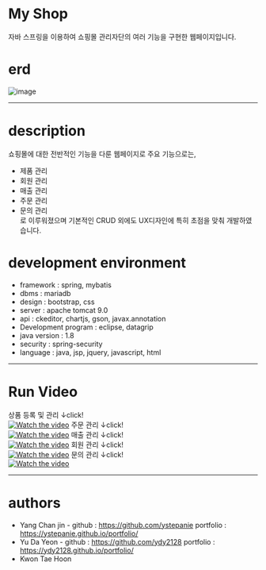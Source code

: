 # My Shop
자바 스프링을 이용하여 쇼핑몰 관리자단의 여러 기능을 구현한 웹페이지입니다.

# erd
![image](https://user-images.githubusercontent.com/63984282/107522907-848f2580-6bf7-11eb-901a-a4412ca5070e.png)

---
# description
쇼핑몰에 대한 전반적인 기능을 다룬 웹페이지로 주요 기능으로는,
* 제품 관리
* 회원 관리
* 매출 관리
* 주문 관리
* 문의 관리<br/> 
로 이루워졌으며 기본적인 CRUD 외에도 UX디자인에 특히 초점을 맞춰 개발하였습니다. 



# development environment
* framework : spring, mybatis
* dbms : mariadb
* design : bootstrap, css
* server : apache tomcat 9.0
* api : ckeditor, chartjs, gson, javax.annotation 
* Development program : eclipse, datagrip
* java version : 1.8
* security : spring-security
* language : java, jsp, jquery, javascript, html

---
# Run Video
상품 등록 및 관리 ↓click!  
[![Watch the video](https://img.youtube.com/vi/oRt13QkbKSs/0.jpg)](https://www.youtube.com/watch?v=oRt13QkbKSs)
주문 관리 ↓click!  
[![Watch the video](https://img.youtube.com/vi/rQMbEzrlqd4/0.jpg)](https://www.youtube.com/watch?v=rQMbEzrlqd4)
매출 관리 ↓click!  
[![Watch the video](https://img.youtube.com/vi/OtOdKJ7wvoc/0.jpg)](https://www.youtube.com/watch?v=OtOdKJ7wvoc)
회원 관리 ↓click!  
[![Watch the video](https://img.youtube.com/rcMKF4nCnBo/0.jpg)](https://www.youtube.com/watch?v=rcMKF4nCnBo)
문의 관리 ↓click!  
[![Watch the video](https://img.youtube.com/F5tPrIV3SFE/0.jpg)](https://www.youtube.com/watch?v=F5tPrIV3SFE)



---
# authors
* Yang Chan jin - github : <https://github.com/ystepanie> portfolio : <https://ystepanie.github.io/portfolio/>
* Yu Da Yeon - github : <https://github.com/ydy2128> portfolio : <https://ydy2128.github.io/portfolio/>
* Kwon Tae Hoon

